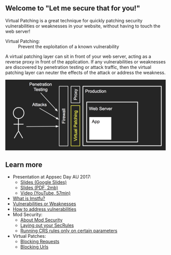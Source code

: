 ## Welcome to "Let me secure that for you!"

Virtual Patching is a great technique for quickly patching security vulnerabilities or weaknesses in your website, without having to touch the web server!

<dl>
<dt>Virtual Patching:</dt>
<dd>Prevent the exploitation of a known vulnerability</dd>
</dl>

A virtual patching layer can sit in front of your web server, acting as a reverse proxy in front of the application. If any vulnerabilities or weaknesses are discovered by penetration testing or attack traffic, then the virtual patching layer can neuter the effects of the attack or address the weakness.

![Virtual Patching diagram showing a layer in front of your website that can protect your web server and application](images/virtualpatching.png)

## Learn more

* Presentation at Appsec Day AU 2017:
  * [Slides (Google Slides)](https://docs.google.com/presentation/d/1O-TqtVjRZHw8dzwZZ5jG7VZkJGv0WZ8dPq6qfMiIq_c/edit?usp=sharing)
  * [Slides (PDF, 2mb)](presentations/2017-09-09-AppsecAU-lmstfu-KirkJackson.pdf)
  * [Video (YouTube, 57min)](https://www.youtube.com/watch?v=ErRu8_iZd14)
* [What is lmstfu?](WhatIsLMSTFU)
* [Vulnerabilities or Weaknesses](VulnerabilitiesOrWeaknesses)
* [How to address vulnerabilities](AddressVulnerabilities)
* Mod Security:
  * [About Mod Security](ModSecurity)
  * [Laying out your SecRules](SecRuleLayout)
  * [Running CRS rules only on certain parameters](CRS-SpecificParams)
* Virtual Patches:
  * [Blocking Requests](BlockingRequests)
  * [Blocking Urls](BlockUrl)


